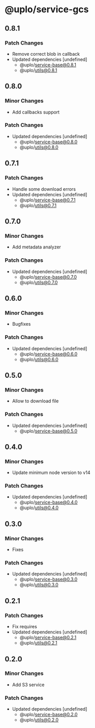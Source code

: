 # @uplo/service-gcs

## 0.8.1

### Patch Changes

- Remove correct blob in callback
- Updated dependencies [undefined]
  - @uplo/service-base@0.8.1
  - @uplo/utils@0.8.1

## 0.8.0

### Minor Changes

- Add callbacks support

### Patch Changes

- Updated dependencies [undefined]
  - @uplo/service-base@0.8.0
  - @uplo/utils@0.8.0

## 0.7.1

### Patch Changes

- Handle some download errors
- Updated dependencies [undefined]
  - @uplo/service-base@0.7.1
  - @uplo/utils@0.7.1

## 0.7.0

### Minor Changes

- Add metadata analyzer

### Patch Changes

- Updated dependencies [undefined]
  - @uplo/service-base@0.7.0
  - @uplo/utils@0.7.0

## 0.6.0

### Minor Changes

- Bugfixes

### Patch Changes

- Updated dependencies [undefined]
  - @uplo/service-base@0.6.0
  - @uplo/utils@0.6.0

## 0.5.0

### Minor Changes

- Allow to download file

### Patch Changes

- Updated dependencies [undefined]
  - @uplo/service-base@0.5.0

## 0.4.0

### Minor Changes

- Update minimum node version to v14

### Patch Changes

- Updated dependencies [undefined]
  - @uplo/service-base@0.4.0
  - @uplo/utils@0.4.0

## 0.3.0

### Minor Changes

- Fixes

### Patch Changes

- Updated dependencies [undefined]
  - @uplo/service-base@0.3.0
  - @uplo/utils@0.3.0

## 0.2.1

### Patch Changes

- Fix requires
- Updated dependencies [undefined]
  - @uplo/service-base@0.2.1
  - @uplo/utils@0.2.1

## 0.2.0

### Minor Changes

- Add S3 service

### Patch Changes

- Updated dependencies [undefined]
  - @uplo/service-base@0.2.0
  - @uplo/utils@0.2.0
